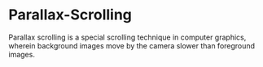 Parallax-Scrolling
==================
Parallax scrolling is a special scrolling technique in computer graphics, wherein background images move by the camera slower than foreground images.
